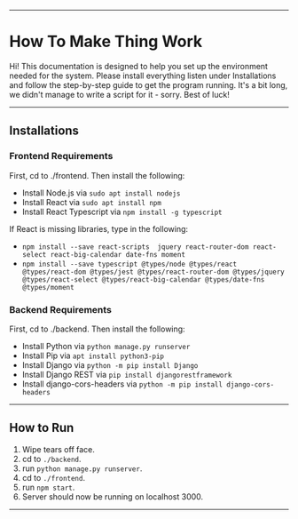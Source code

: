 *****
# How To Make Thing Work

Hi! This documentation is designed to help you set up the environment needed for the system. Please install everything listen under Installations and follow the step-by-step guide to get the program running. It's a bit long, we didn't manage to write a script for it - sorry. Best of luck!

*****

## Installations

### Frontend Requirements

First, cd to ./frontend. 
Then install the following:

- Install Node.js via `sudo apt install nodejs`
- Install React via `sudo apt install npm`
- Install React Typescript via `npm install -g typescript`

If React is missing libraries, type in the following: 

- `npm install --save react-scripts  jquery react-router-dom react-select react-big-calendar date-fns moment`
- `npm install --save typescript @types/node @types/react @types/react-dom @types/jest @types/react-router-dom @types/jquery @types/react-select @types/react-big-calendar @types/date-fns @types/moment`

### Backend Requirements

First, cd to ./backend. 
Then install the following:

- Install Python via `python manage.py runserver`
- Install Pip via `apt install python3-pip`
- Install Django via `python -m pip install Django`
- Install Django REST via `pip install djangorestframework`
- Install django-cors-headers via `python -m pip install django-cors-headers`

*****

## How to Run

1. Wipe tears off face.
2. cd to `./backend`.
3. run `python manage.py runserver`.
4. cd to `./frontend`.
5. run `npm start`.
6. Server should now be running on localhost 3000.

*****